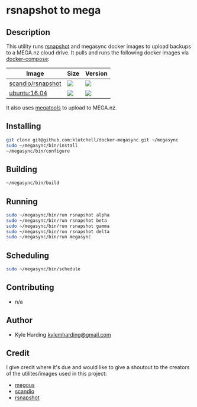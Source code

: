# rsnapshot to mega #

## Description ##

This utility runs [rsnapshot](http://rsnapshot.org/) and megasync docker images to upload backups to a MEGA.nz cloud drive.
It pulls and runs the following docker images via [docker-compose](https://github.com/docker/compose):

Image | Size | Version
--- | --- | ---
[scandio/rsnapshot](https://hub.docker.com/r/scandio/rsnapshot/) | [![](https://images.microbadger.com/badges/image/scandio/rsnapshot.svg)](https://microbadger.com/images/scandio/rsnapshot=) | [![](https://images.microbadger.com/badges/version/scandio/rsnapshot.svg)](https://microbadger.com/images/scandio/rsnapshot)
[ubuntu:16.04](https://hub.docker.com/_/ubuntu/) | [![](https://images.microbadger.com/badges/image/ubuntu.svg)](https://microbadger.com/images/ubuntu) | [![](https://images.microbadger.com/badges/version/ubuntu.svg)](https://microbadger.com/images/ubuntu)

It also uses [megatools](https://github.com/megous/megatools) to upload to MEGA.nz.

## Installing ##

```bash
git clone git@github.com:klutchell/docker-megasync.git ~/megasync
sudo ~/megasync/bin/install
~/megasync/bin/configure
```

## Building ##

```bash
~/megasync/bin/build
```

## Running ##

```bash
sudo ~/megasync/bin/run rsnapshot alpha
sudo ~/megasync/bin/run rsnapshot beta
sudo ~/megasync/bin/run rsnapshot gamma
sudo ~/megasync/bin/run rsnapshot delta
sudo ~/megasync/bin/run megasync
```

## Scheduling ##

```bash
sudo ~/megasync/bin/schedule
```

## Contributing ##

* n/a

## Author ##

* Kyle Harding <kylemharding@gmail.com>

## Credit ##

I give credit where it's due and would like to give a shoutout to the creators of the utilites/images used in this project:
* [megous](https://github.com/megous/)
* [scandio](https://bitbucket.org/scandio/)
* [rsnapshot](https://github.com/rsnapshot/)
